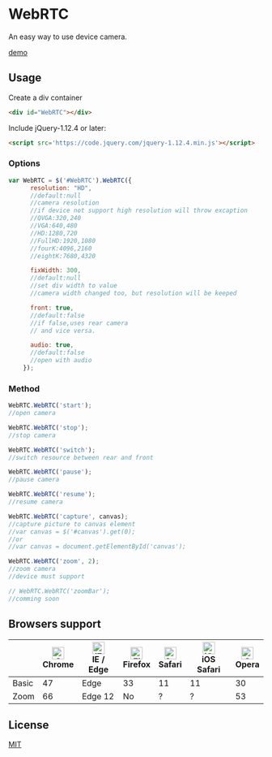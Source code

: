 # WebRTC
An easy way to use device camera.

[demo](https://ziard.github.io/WebRTC/index.html)

## Usage
Create a div container
```html
<div id="WebRTC"></div>
```

Include jQuery-1.12.4 or later:
```html
<script src='https://code.jquery.com/jquery-1.12.4.min.js'></script>
```

### Options
```javascript
var WebRTC = $('#WebRTC').WebRTC({
      resolution: "HD",
      //default:null
      //camera resolution
      //if device not support high resolution will throw excaption
      //QVGA:320,240
      //VGA:640,480
      //HD:1280,720
      //FullHD:1920,1080
      //fourK:4096,2160
      //eightK:7680,4320

      fixWidth: 300,
      //default:null
      //set div width to value
      //camera width changed too, but resolution will be keeped

      front: true,
      //default:false
      //if false,uses rear camera
      // and vice versa. 

      audio: true,
      //default:false
      //open with audio
    });
```

### Method
```javascript
WebRTC.WebRTC('start');
//open camera

WebRTC.WebRTC('stop');
//stop camera

WebRTC.WebRTC('switch');
//switch resource between rear and front

WebRTC.WebRTC('pause');
//pause camera

WebRTC.WebRTC('resume');
//resume camera

WebRTC.WebRTC('capture', canvas);
//capture picture to canvas element
//var canvas = $('#canvas').get(0);
//or
//var canvas = document.getElementById('canvas');

WebRTC.WebRTC('zoom', 2);
//zoom camera
//device must support

// WebRTC.WebRTC('zoomBar');
//comming soon

```
## Browsers support

|| [<img src="https://raw.githubusercontent.com/alrra/browser-logos/master/src/chrome/chrome_48x48.png" alt="Chrome" width="24px" height="24px" />](#)</br>Chrome | [<img src="https://raw.githubusercontent.com/alrra/browser-logos/master/src/edge/edge_48x48.png" alt="IE / Edge" width="24px" height="24px" />](#)</br>IE / Edge | [<img src="https://raw.githubusercontent.com/alrra/browser-logos/master/src/firefox/firefox_48x48.png" alt="Firefox" width="24px" height="24px" />](#)</br>Firefox | [<img src="https://raw.githubusercontent.com/alrra/browser-logos/master/src/safari/safari_48x48.png" alt="Safari" width="24px" height="24px" />](#)</br>Safari | [<img src="https://raw.githubusercontent.com/alrra/browser-logos/master/src/safari-ios/safari-ios_48x48.png" alt="iOS Safari" width="24px" height="24px" />](#)</br>iOS Safari | [<img src="https://raw.githubusercontent.com/alrra/browser-logos/master/src/opera/opera_48x48.png" alt="Opera" width="24px" height="24px" />](#)</br>Opera |
| --------- | --------- | --------- | --------- | --------- | --------- | --------- |
| Basic| 47| Edge| 33| 11| 11| 30
| Zoom| 66| Edge 12| No| ?| ?| 53

## License
[MIT](https://choosealicense.com/licenses/mit/)
